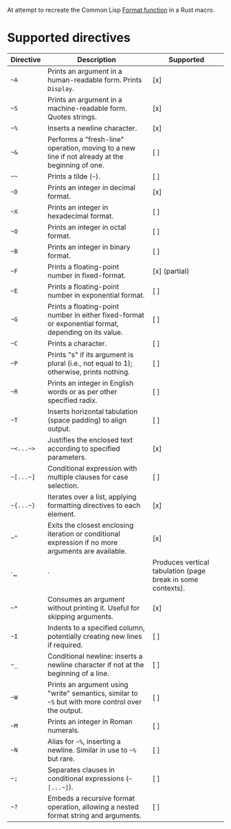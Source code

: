 At attempt to recreate the Common Lisp [Format function][hyperspec] in a Rust macro.

# Supported directives

| Directive | Description                                                                                          | Supported     |
|-----------|------------------------------------------------------------------------------------------------------|---------------|
| `~A`      | Prints an argument in a human-readable form. Prints `Display`.                                       | [x]           |
| `~S`      | Prints an argument in a machine-readable form. Quotes strings.                                       | [x]           |
| `~%`      | Inserts a newline character.                                                                         | [x]           |
| `~&`      | Performs a "fresh-line" operation, moving to a new line if not already at the beginning of one.      | [ ]           |
| `~~`      | Prints a tilde (`~`).                                                                                | [ ]           |
| `~D`      | Prints an integer in decimal format.                                                                 | [x]           |
| `~X`      | Prints an integer in hexadecimal format.                                                             | [ ]           |
| `~O`      | Prints an integer in octal format.                                                                   | [ ]           |
| `~B`      | Prints an integer in binary format.                                                                  | [ ]           |
| `~F`      | Prints a floating-point number in fixed-format.                                                      | [x] (partial) |
| `~E`      | Prints a floating-point number in exponential format.                                                | [ ]           |
| `~G`      | Prints a floating-point number in either fixed-format or exponential format, depending on its value. | [ ]           |
| `~C`      | Prints a character.                                                                                  | [ ]           |
| `~P`      | Prints "s" if its argument is plural (i.e., not equal to 1); otherwise, prints nothing.              | [ ]           |
| `~R`      | Prints an integer in English words or as per other specified radix.                                  | [ ]           |
| `~T`      | Inserts horizontal tabulation (space padding) to align output.                                       | [ ]           |
| `~<...~>` | Justifies the enclosed text according to specified parameters.                                       | [x]           |
| `~[...~]` | Conditional expression with multiple clauses for case selection.                                     | [ ]           |
| `~{...~}` | Iterates over a list, applying formatting directives to each element.                                | [x]           |
| `~^`      | Exits the closest enclosing iteration or conditional expression if no more arguments are available.  | [x]           |
| `~|`      | Produces vertical tabulation (page break in some contexts).                                          | [ ]           |
| `~*`      | Consumes an argument without printing it. Useful for skipping arguments.                             | [x]           |
| `~I`      | Indents to a specified column, potentially creating new lines if required.                           | [ ]           |
| `~_`      | Conditional newline: inserts a newline character if not at the beginning of a line.                  | [ ]           |
| `~W`      | Prints an argument using "write" semantics, similar to `~S` but with more control over the output.   | [ ]           |
| `~M`      | Prints an integer in Roman numerals.                                                                 | [ ]           |
| `~N`      | Alias for `~%`, inserting a newline. Similar in use to `~%` but rare.                                | [ ]           |
| `~;`      | Separates clauses in conditional expressions (`~[...~]`).                                            | [ ]           |
| `~?`      | Embeds a recursive format operation, allowing a nested format string and arguments.                  | [ ]           |


[hyperspec]: https://www.lispworks.com/documentation/HyperSpec/Body/22_c.htm
